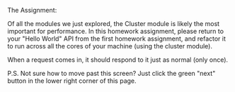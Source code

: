 
The Assignment:

Of all the modules we just explored, the Cluster module is likely the most important for performance. In this homework assignment, please return to your "Hello World" API from the first homework assignment, and refactor it to run across all the cores of your machine (using the cluster module).

When a request comes in, it should respond to it just as normal (only once).

P.S. Not sure how to move past this screen? Just click the green "next" button in the lower right corner of this page.
